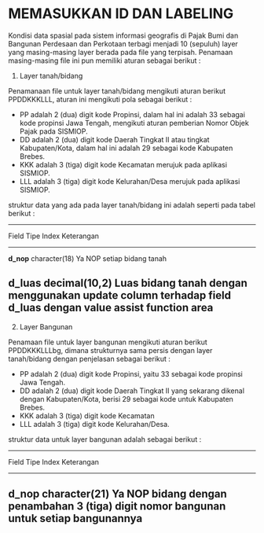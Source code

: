 # MEMASUKKAN ID DAN LABELING

Kondisi data spasial pada sistem informasi geografis di Pajak Bumi dan Bangunan Perdesaan dan Perkotaan terbagi menjadi 10 (sepuluh) layer yang masing-masing layer berada pada file yang terpisah. Penamaan masing-masing file ini pun memiliki aturan sebagai berikut :

1. Layer tanah/bidang

Penamanaan file untuk layer tanah/bidang mengikuti aturan berikut PPDDKKKLLL, aturan ini mengikuti pola sebagai berikut :

  * PP adalah 2 (dua) digit kode Propinsi, dalam hal ini adalah 33 sebagai kode propinsi Jawa Tengah, mengikuti aturan pemberian Nomor Objek Pajak pada SISMIOP.
  * DD adalah 2 (dua) digit kode Daerah Tingkat II atau tingkat Kabupaten/Kota, dalam hal ini adalah 29 sebagai kode Kabupaten Brebes.
  * KKK adalah 3 (tiga) digit kode Kecamatan merujuk pada aplikasi SISMIOP.
  * LLL adalah 3 (tiga) digit kode Kelurahan/Desa merujuk pada aplikasi SISMIOP.

struktur data yang ada pada layer tanah/bidang ini adalah seperti pada tabel berikut :

-------------------------------------------------------------------------------
 Field         Tipe           Index    Keterangan
-----------  --------------- -------  -----------------------------------------
**d_nop**     character(18)    Ya     NOP setiap bidang tanah

**d_luas**    decimal(10,2)           Luas bidang tanah dengan menggunakan 
                                      update column terhadap field **d_luas**
                                      dengan value assist function area
-------------------------------------------------------------------------------

2. Layer Bangunan

Penamaan file untuk layer bangunan mengikuti aturan berikut PPDDKKKLLLbg, dimana strukturnya sama persis dengan layer tanah/bidang dengan penjelasan sebagai berikut :

  * PP adalah 2 (dua) digit kode Propinsi, yaitu 33 sebagai kode propinsi Jawa Tengah.
  * DD adalah 2 (dua) digit kode Daerah Tingkat II yang sekarang dikenal dengan Kabupaten/Kota, berisi 29 sebagai kode untuk Kabupaten Brebes.
  * KKK adalah 3 (tiga) digit kode Kecamatan
  * LLL adalah 3 (tiga) digit kode Kelurahan/Desa.

struktur data untuk layer bangunan adalah sebagai berikut :

-------------------------------------------------------------------------
 Field       Tipe           Index   Keterangan
---------- --------------- ------- --------------------------------------
**d_nop**   character(21)   Ya     NOP bidang dengan penambahan 3 (tiga) 
                                   digit nomor bangunan untuk setiap 
                                   bangunannya
-------------------------------------------------------------------------
